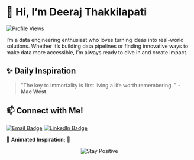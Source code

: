 # 👋 Hi, I’m Deeraj Thakkilapati

![Profile Views](https://komarev.com/ghpvc/?username=Deeraj7&color=blue)

I’m a data engineering enthusiast who loves turning ideas into real-world solutions. Whether it’s building data pipelines or finding innovative ways to make data more accessible, I’m always ready to dive in and create impact.

## ✨ Daily Inspiration
> "The key to immortality is first living a life worth remembering. " - **Mae West**

## 📫 Connect with Me!
[![Email Badge](https://img.shields.io/badge/Email-thakkilapatideeraj@gmail.com-red?style=flat-square&logo=gmail&logoColor=white)](mailto:thakkilapatideeraj@gmail.com)
[![LinkedIn Badge](https://img.shields.io/badge/LinkedIn-Connect-blue?style=flat-square&logo=linkedin&logoColor=white)](https://www.linkedin.com/in/deerajthakkilapati/)

🌱 **Animated Inspiration:** 🌱
<p align="center">
<img src="https://img.shields.io/badge/-Stay%20Positive-brightgreen?style=for-the-badge&labelColor=black" alt="Stay Positive" style="animation: pulse 1s infinite;">
</p>
